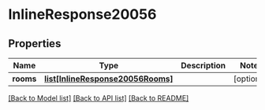 # InlineResponse20056

## Properties
Name | Type | Description | Notes
------------ | ------------- | ------------- | -------------
**rooms** | [**list[InlineResponse20056Rooms]**](InlineResponse20056Rooms.md) |  | [optional] 

[[Back to Model list]](../README.md#documentation-for-models) [[Back to API list]](../README.md#documentation-for-api-endpoints) [[Back to README]](../README.md)

